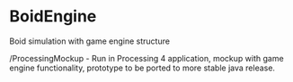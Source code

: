 # BoidEngine
Boid simulation with game engine structure

/ProcessingMockup - Run in Processing 4 application, mockup with game engine functionality, prototype to be ported to more stable java release.
